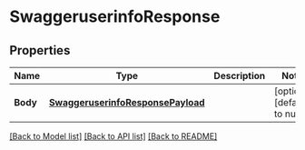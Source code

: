 # SwaggeruserinfoResponse

## Properties
Name | Type | Description | Notes
------------ | ------------- | ------------- | -------------
**Body** | [**SwaggeruserinfoResponsePayload**](swaggeruserinfoResponsePayload.md) |  | [optional] [default to null]

[[Back to Model list]](../README.md#documentation-for-models) [[Back to API list]](../README.md#documentation-for-api-endpoints) [[Back to README]](../README.md)


